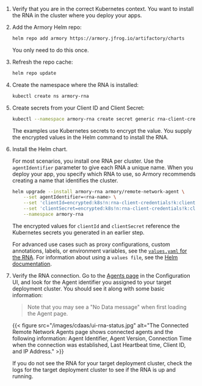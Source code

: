 1. Verify that you are in the correct Kubernetes context. You want to install the RNA in the cluster where you deploy your apps.

1. Add the Armory Helm repo:

   ```bash
   helm repo add armory https://armory.jfrog.io/artifactory/charts
   ```

   You only need to do this once.

1. Refresh the repo cache:

   ```bash
   helm repo update
   ```

1. Create the namespace where the RNA is installed:

   ```bash
   kubectl create ns armory-rna
   ```

1. Create secrets from your Client ID and Client Secret:

   ```bash
   kubectl --namespace armory-rna create secret generic rna-client-credentials --type=string --from-literal=client-secret=<your-client-secret> --from-literal=client-id=<your-client-id>
   ```

   The examples use Kubernetes secrets to encrypt the value. You supply the encrypted values in the Helm command to install the RNA.

1. Install the Helm chart.

    For most scenarios, you install one RNA per cluster. Use the `agentIdentifier` parameter to give each RNA a unique name. When you deploy your app, you specify which RNA to use, so Armory recommends creating a name that identifies the cluster.

    ```bash
    helm upgrade --install armory-rna armory/remote-network-agent \
        --set agentIdentifier=<rna-name> \
        --set 'clientId=encrypted:k8s!n:rna-client-credentials!k:client-id' \
        --set 'clientSecret=encrypted:k8s!n:rna-client-credentials!k:client-secret' \
        --namespace armory-rna
    ```

    The encrypted values for `clientId` and `clientSecret` reference the Kubernetes secrets you generated in an earlier step.

   For advanced use cases such as proxy configurations, custom annotations, labels, or environment variables, see the [`values.yaml` for the RNA](https://github.com/armory-io/remote-network-agent-helm-chart/blob/master/values.yaml?rgh-link-date=2022-02-02T22%3A38%3A35Z). For information about using a `values file`, see the [Helm documentation](https://helm.sh/docs/chart_template_guide/values_files/).

1. Verify the RNA connection. Go to the [Agents page](https://console.cloud.armory.io/configuration/agents) in the Configuration UI, and look for the Agent identifier you assigned to your target deployment cluster. You should see it along with some basic information:

   > Note that you may see a "No Data message" when first loading the Agent page.

   {{< figure src="/images/cdaas/ui-rna-status.jpg" alt="The Connected Remote Network Agents page shows connected agents and the following information: Agent Identifier, Agent Version, Connection Time when the connection was established, Last Heartbeat time, Client ID, and IP Address." >}}



   If you do not see the RNA for your target deployment cluster, check the logs for the target deployment cluster to see if the RNA is up and running.

